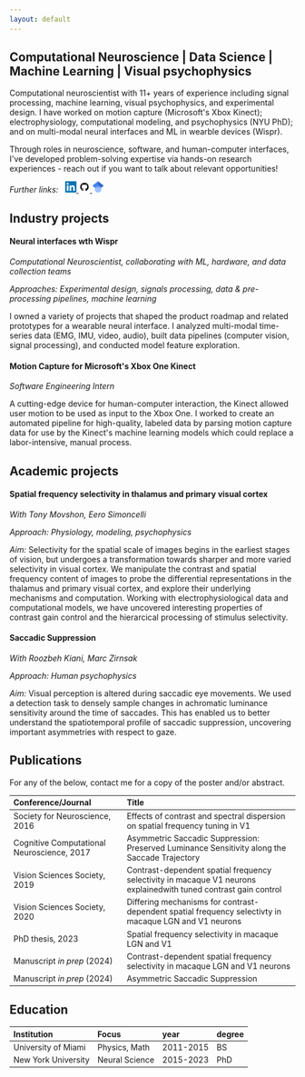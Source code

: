 ```yaml
---
layout: default
---
```


## Computational Neuroscience | Data Science | Machine Learning | Visual psychophysics

Computational neuroscientist with 11+ years of experience including signal processing, machine learning, visual psychophysics, and experimental design.
I have worked on motion capture (Microsoft's Xbox Kinect); electrophysiology, computational modeling, and psychophysics (NYU PhD); and on multi-modal neural interfaces and ML in wearble devices (Wispr).

Through roles in neuroscience, software, and human-computer interfaces, I've developed problem-solving expertise via hands-on research experiences - reach out if you want to talk about relevant opportunities!

<p>
  <i>Further links:</i>&nbsp;&nbsp;
  <a href="https://www.linkedin.com/in/paul-g-levy/">
    <img src="photos/linkedin.png" alt="linkedin page" width="20"/>
  </a>

  <a href="https://github.com/paul-levy/">
    <img src="photos/github.png" alt="github page" width="20"/>
  </a>

  <a href="https://scholar.google.com/citations?user=ktGHoHYAAAAJ&hl=en">
    <img src="photos/scholar.png" alt="scholar page" width="20"/>
  </a>
</p>

## Industry projects

#### Neural interfaces wth Wispr

*Computational Neuroscientist, collaborating with ML, hardware, and data collection teams*

*Approaches: Experimental design, signals processing, data & pre-processing pipelines, machine learning*

I owned a variety of projects that shaped the product roadmap and related prototypes for a wearable neural interface. 
I analyzed multi-modal time-series data (EMG, IMU, video, audio), built data pipelines (computer vision, signal processing), and conducted model feature exploration.


#### Motion Capture for Microsoft's Xbox One Kinect
*Software Engineering Intern*

A cutting-edge device for human-computer interaction, the Kinect allowed user motion to be used as input to the Xbox One.
I worked to create an automated pipeline for high-quality, labeled data by parsing motion capture data for use by the Kinect's machine learning models which could replace a labor-intensive, manual process.

## Academic projects

#### Spatial frequency selectivity in thalamus and primary visual cortex

*With Tony Movshon, Eero Simoncelli*

*Approach: Physiology, modeling, psychophysics*

*Aim:* Selectivity for the spatial scale of images begins in the earliest stages of vision, but undergoes a transformation towards
sharper and more varied selectivity in visual cortex. We manipulate the contrast and spatial frequency content of images to probe the 
differential representations in the thalamus and primary visual cortex, and explore their underlying mechanisms and computation.
Working with electrophysiological data and computational models, we have uncovered 
interesting properties of contrast gain control and the hierarcical processing of stimulus selectivity.

#### Saccadic Suppression

*With Roozbeh Kiani, Marc Zirnsak*

*Approach: Human psychophysics*

*Aim:* Visual perception is altered during saccadic eye movements. We used a detection task to densely sample changes in achromatic luminance sensitivity around the time of saccades.
This has enabled us to better understand the spatiotemporal profile of saccadic suppression, uncovering important asymmetries with respect to gaze.
 
## Publications

For any of the below, contact me for a copy of the poster and/or abstract.

| Conference/Journal              | Title                                                   | 
|:--------------------------------|:--------------------------------------------------------|
| Society for Neuroscience, 2016  | Effects of contrast and spectral dispersion on spatial frequency tuning in V1 |
| Cognitive Computational Neuroscience, 2017 | Asymmetric Saccadic Suppression: Preserved Luminance Sensitivity along the Saccade Trajectory |
| Vision Sciences Society, 2019   | Contrast-dependent spatial frequency selectivity in macaque V1 neurons explainedwith tuned contrast gain control |
| Vision Sciences Society, 2020   | Differing mechanisms for contrast-dependent spatial frequency selectivty in macaque LGN and V1 neurons |
| PhD thesis, 2023                | Spatial frequency selectivity in macaque LGN and V1 |
| Manuscript _in prep_ (2024)     | Contrast-dependent spatial frequency selectivity in macaque LGN and V1 neurons |
| Manuscript _in prep_ (2024)     | Asymmetric Saccadic Suppression |

## Education

| Institution           | Focus             | year           | degree                       |
|:----------------------|:------------------|:---------------|:-----------------------------|
| University of Miami   | Physics, Math     | 2011-2015      | BS                           |
| New York University   | Neural Science    | 2015-2023      | PhD                          |
